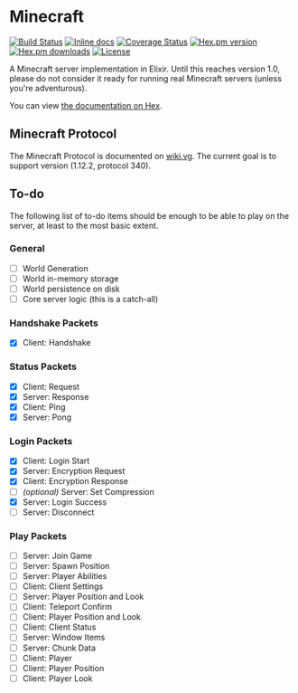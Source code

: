 # Minecraft

[![Build Status](https://travis-ci.com/thecodeboss/minecraft.svg?branch=master)](https://travis-ci.com/thecodeboss/minecraft)
[![Inline docs](http://inch-ci.org/github/thecodeboss/minecraft.svg)](http://inch-ci.org/github/thecodeboss/minecraft)
[![Coverage Status](https://coveralls.io/repos/thecodeboss/minecraft/badge.svg?branch=master&service=github)](https://coveralls.io/github/thecodeboss/minecraft?branch=master)
[![Hex.pm version](https://img.shields.io/hexpm/v/minecraft.svg?style=flat-square)](https://hex.pm/packages/minecraft)
[![Hex.pm downloads](https://img.shields.io/hexpm/dt/minecraft.svg?style=flat-square)](https://hex.pm/packages/minecraft)
[![License](https://img.shields.io/hexpm/l/minecraft.svg?style=flat-square)](https://hex.pm/packages/minecraft)

A Minecraft server implementation in Elixir. Until this reaches version 1.0, please do not consider it ready for running real Minecraft servers (unless you're adventurous).

You can view [the documentation on Hex](https://hexdocs.pm/minecraft/).

## Minecraft Protocol

The Minecraft Protocol is documented on [wiki.vg](http://wiki.vg/Protocol). The current goal is to support version (1.12.2, protocol 340).

## To-do

The following list of to-do items should be enough to be able to play on the server, at least to the most basic extent.

### General

- [ ] World Generation
- [ ] World in-memory storage
- [ ] World persistence on disk
- [ ] Core server logic (this is a catch-all)

### Handshake Packets

- [x] Client: Handshake

### Status Packets

- [x] Client: Request
- [x] Server: Response
- [x] Client: Ping
- [x] Server: Pong

### Login Packets

- [x] Client: Login Start
- [x] Server: Encryption Request
- [x] Client: Encryption Response
- [ ] *(optional)* Server: Set Compression
- [x] Server: Login Success
- [ ] Server: Disconnect

### Play Packets

- [ ] Server: Join Game
- [ ] Server: Spawn Position
- [ ] Server: Player Abilities
- [ ] Client: Client Settings
- [ ] Server: Player Position and Look
- [ ] Client: Teleport Confirm
- [ ] Client: Player Position and Look
- [ ] Client: Client Status
- [ ] Server: Window Items
- [ ] Server: Chunk Data
- [ ] Client: Player
- [ ] Client: Player Position
- [ ] Client: Player Look
